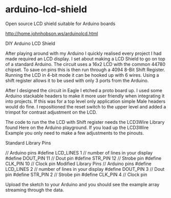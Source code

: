 # arduino-lcd-shield
Open source LCD shield suitable for Arduino boards

http://home.johnhobson.ws/arduinolcd.html

DIY Arduino LCD Shield

After playing around with my Arduino I quickly realised every project I had made required an LCD display. I set about making a LCD Shield to go on top of a standard Arduino. The circuit uses a 16x2 LCD with the common 44780 chipset. To save on pins this is then run through a 4094 8-Bit Shift Register. Running the LCD in 4-bit mode it can be hooked up with 6 wires. Using a shift register allows it to be used with only 3 ports from the Arduino.

After I designed the circuit in Eagle I etched a proto board up. I used some Arduino stackable headers to make it more user friendly when integrating it into projects. If this was for a top level only application simple Male headers would do fine. I repositioned the reset switch to the upper level and added a trimpot for contrast adjustment on the LCD.

The code to run the the LCD with Shift register needs the LCD3Wire Library found Here on the Arduino playground. If you load up the LCD3Wire Example you only need to make a few adjustments to the pinouts.

Standard Library Pins

// Arduino pins
#define LCD_LINES 1  // number of lines in your display
#define DOUT_PIN  11  // Dout pin
#define STR_PIN   12  // Strobe pin
#define CLK_PIN   10  // Clock pin
Modified Library Pins
// Arduino pins
#define LCD_LINES 2  // number of lines in your display
#define DOUT_PIN  3  // Dout pin
#define STR_PIN   2  // Strobe pin
#define CLK_PIN   4  // Clock pin

Upload the sketch to your Arduino and you should see the example array streaming through the data.
